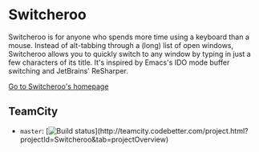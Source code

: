 Switcheroo
==========

Switcheroo is for anyone who spends more time using a keyboard than a mouse.
Instead of alt-tabbing through a (long) list of open windows, Switcheroo allows
you to quickly switch to any window by typing in just a few characters of its title.
It's inspired by Emacs's IDO mode buffer switching and JetBrains' ReSharper.

[Go to Switcheroo's homepage](http://www.switcheroo.io)

TeamCity
--------
* `master`: [![Build status](http://teamcity.codebetter.com/guestAuth/app/rest/builds/buildType:(id:bt1196)/statusIcon)](http://teamcity.codebetter.com/project.html?projectId=Switcheroo&tab=projectOverview)
